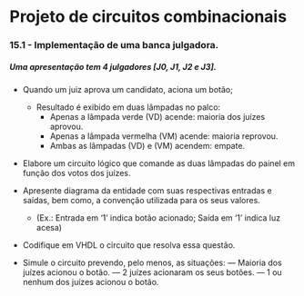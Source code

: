 # Projeto de circuitos combinacionais

### 15.1 - Implementação de uma banca julgadora.

##### Uma apresentação tem 4 julgadores [J0, J1, J2 e J3].

- Quando um juiz aprova um candidato, aciona um botão;

  - Resultado é exibido em duas lâmpadas no palco:
    - Apenas a lâmpada verde (VD) acende: maioria dos juízes aprovou.
    - Apenas a lâmpada vermelha (VM) acende: maioria reprovou.
    - Ambas as lâmpadas (VD) e (VM) acendem: empate.

- Elabore um circuito lógico que comande as duas lâmpadas do painel em função dos votos dos juízes.

- Apresente diagrama da entidade com suas respectivas entradas e saídas, bem como, a convenção utilizada para os seus valores.

  - (Ex.: Entrada em ‘1’ indica botão acionado; Saída em ‘1’ indica luz acesa)

- Codifique em VHDL o circuito que resolva essa questão.

- Simule o circuito prevendo, pelo menos, as situações:
  ― Maioria dos juízes acionou o botão.
  ― 2 juízes acionaram os seus botões.
  ― 1 ou nenhum dos juízes acionou o botão.
